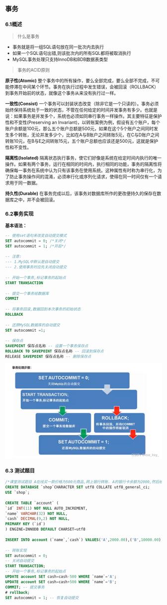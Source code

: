 ## 事务

### 6.1概述

> 什么是事务

- 事务就是将一组SQL语句放在同一批次内去执行
- 如果一个SQL语句出错,则该批次内的所有SQL都将被取消执行
- MySQL事务处理只支持InnoDB和BDB数据表类型

> 事务的ACID原则

**原子性(Atomic)**
整个事务中的所有操作，要么全部完成，要么全部不完成，不可能停滞在中间某个环节。事务在执行过程中发生错误，会被回滚（ROLLBACK）到事务开始前的状态，就像这个事务从来没有执行过一样。

**一致性(Consist)**
一个事务可以封装状态改变（除非它是一个只读的）。事务必须始终保持系统处于一致的状态，不管在任何给定的时间并发事务有多少。也就是说：如果事务是并发多个，系统也必须如同串行事务一样操作。其主要特征是保护性和不变性(Preserving an Invariant)，以转账案例为例，假设有五个账户，每个账户余额是100元，那么五个账户总额是500元，如果在这个5个账户之间同时发生多个转账，无论并发多少个，比如在A与B账户之间转账5元，在C与D账户之间转账10元，在B与E之间转账15元，五个账户总额也应该还是500元，这就是保护性和不变性。

**隔离性(Isolated)**
隔离状态执行事务，使它们好像是系统在给定时间内执行的唯一操作。如果有两个事务，运行在相同的时间内，执行相同的功能，事务的隔离性将确保每一事务在系统中认为只有该事务在使用系统。这种属性有时称为串行化，为了防止事务操作间的混淆，必须串行化或序列化请求，使得在同一时间仅有一个请求用于同一数据。

**持久性(Durable)**
在事务完成以后，该事务对数据库所作的更改便持久的保存在数据库之中，并不会被回滚。

### 6.2事务实现

**基本语法：**

```sql
-- 使用set语句来改变自动提交模式 
SET autocommit = 0; /*关闭*/ 
SET autocommit = 1; /*开启*/ 

-- 注意: 
--- 1.MySQL中默认是自动提交 
--- 2.使用事务时应先关闭自动提交 

-- 开始一个事务,标记事务的起始点 
START TRANSACTION

-- 提交一个事务给数据库 
COMMIT 

-- 将事务回滚,数据回到本次事务的初始状态
ROLLBACK 

-- 还原MySQL数据库的自动提交 
SET autocommit =1; 

-- 保存点 
SAVEPOINT 保存点名称 -- 设置一个事务保存点 
ROLLBACK TO SAVEPOINT 保存点名称 -- 回滚到保存点 
RELEASE SAVEPOINT 保存点名称 -- 删除保存点
```

![在这里插入图片描述](./assets/06.事务/watermark,type_d3F5LXplbmhlaQ,shadow_50,text_Q1NETiBAbG93X2tleV8=,size_20,color_FFFFFF,t_70,g_se,x_16-1719648823089-9.png)

### 6.3 测试题目

```sql
/*课堂测试题目 A在线买一款价格为500元商品,网上银行转账. A的银行卡余额为2000,然后给商家B支付500. 商家B一开始的银行卡余额为10000 创建数据库shop和创建表account并插入2条数据 */
CREATE DATABASE `shop`CHARACTER SET utf8 COLLATE utf8_general_ci; 
USE `shop`; 

CREATE TABLE `account` ( 
`id` INT(11) NOT NULL AUTO_INCREMENT, 
`name` VARCHAR(32) NOT NULL,
`cash` DECIMAL(9,2) NOT NULL, 
PRIMARY KEY (`id`) 
) ENGINE=INNODB DEFAULT CHARSET=utf8 

INSERT INTO account (`name`,`cash`) VALUES('A',2000.00),('B',10000.00) 

-- 转账实现 
SET autocommit = 0; 
-- 关闭自动提交 
START TRANSACTION; 
-- 开始一个事务,标记事务的起始点 
UPDATE account SET cash=cash-500 WHERE `name`='A'; 
UPDATE account SET cash=cash+500 WHERE `name`='B'; 
COMMIT; -- 提交事务 
# rollback; 
SET autocommit = 1; -- 恢复自动提交
```

